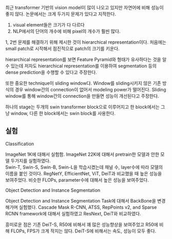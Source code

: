 최근 transformer 기반의 vision model이 많이 나오고 있지만 자연어에 비해 성능이 좋지 않다. 논문에서는 크게 두가지 문제가 있다고 지적한다.
1. visual element들은 크기가 다 다르다
2. NLP에서의 단어의 개수에 비해 pixel의 개수가 훨씬 많다.

1, 2번 문제를 해결하기 위해 제시한 것이 hierarchical representation이다. 처음에는 small patch로 시작해서 점진적으로 patch의 크기를 키운다. 
 
hierarchical representation를 보면 Feature Pyramid와 형태가 유사하다는 것을 알 수 있는데 저자도 hierarchical representation를 이용하여 segmentation 등의 dense prediction을 수행할 수 있다고 주장한다. 


또한 중요한 technique이 sliding window댜. Window를 sliding시키지 않은 기존 방식의 경우 window간의 connection이 없어서 modeling power가 떨어진다. Sliding window를 통해 window간의 connection을 만들면 성능이 개선된다고 주장한다.
 

하나의 stage는 두개의 swin transformer block으로 이루어지고 한 block에서는 그냥 window, 다른 한 block에서는 swin block를 사용한다.

실험
---

Classification

ImageNet 1K에 대해서 실험함. ImageNet 22K에 대해서 pretrain한 모델과 안한 모델 두가지를 실험하였다.  
Swin-T, Swin-S, Swin-B, Swin-L을 학습시켰는데 채널 수, layer수에 따라 모델의 이름을 붙인 것이다.
RegNetY, EfficientNet, ViT, DeiT과 비교했을 때 높은 성능을 보여주었다. 비슷한 FLOPs, parameter수에 대해서 높은 성능을 보여주었다.

Object Detection and Instance Segmentation


Object Detection and Instance Segmentation Task에 대해서 BackBone을 변경해가며 실험했다. Cascade Mask R-CNN, ATSS, RepPoints v2, and Sparse RCNN framework에 대해서 실험하였고 ResNext, DeiT와 비교하였다. 
 

흥미로운 점은 기존 DeiT-S, R50에 비해서 꽤 많은 성능향상을 보여주었고 R50에 비해 FLOPs, FPS가 크게 작지는 않다. DeiT-S에 비해서는 속도, 성능이 모두 좋다. 
